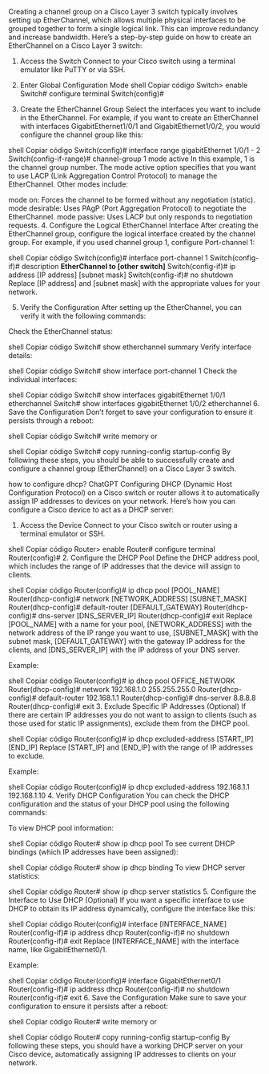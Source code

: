 Creating a channel group on a Cisco Layer 3 switch typically involves setting up EtherChannel, which allows multiple physical interfaces to be grouped together to form a single logical link. This can improve redundancy and increase bandwidth. Here’s a step-by-step guide on how to create an EtherChannel on a Cisco Layer 3 switch:

1. Access the Switch
Connect to your Cisco switch using a terminal emulator like PuTTY or via SSH.

2. Enter Global Configuration Mode
shell
Copiar código
Switch> enable
Switch# configure terminal
Switch(config)#
3. Create the EtherChannel Group
Select the interfaces you want to include in the EtherChannel. For example, if you want to create an EtherChannel with interfaces GigabitEthernet1/0/1 and GigabitEthernet1/0/2, you would configure the channel group like this:

shell
Copiar código
Switch(config)# interface range gigabitEthernet 1/0/1 - 2
Switch(config-if-range)# channel-group 1 mode active
In this example, 1 is the channel group number. The mode active option specifies that you want to use LACP (Link Aggregation Control Protocol) to manage the EtherChannel. Other modes include:

mode on: Forces the channel to be formed without any negotiation (static).
mode desirable: Uses PAgP (Port Aggregation Protocol) to negotiate the EtherChannel.
mode passive: Uses LACP but only responds to negotiation requests.
4. Configure the Logical EtherChannel Interface
After creating the EtherChannel group, configure the logical interface created by the channel group. For example, if you used channel group 1, configure Port-channel 1:

shell
Copiar código
Switch(config)# interface port-channel 1
Switch(config-if)# description **EtherChannel to [other switch]**
Switch(config-if)# ip address [IP address] [subnet mask]
Switch(config-if)# no shutdown
Replace [IP address] and [subnet mask] with the appropriate values for your network.

5. Verify the Configuration
After setting up the EtherChannel, you can verify it with the following commands:

Check the EtherChannel status:

shell
Copiar código
Switch# show etherchannel summary
Verify interface details:

shell
Copiar código
Switch# show interface port-channel 1
Check the individual interfaces:

shell
Copiar código
Switch# show interfaces gigabitEthernet 1/0/1 etherchannel
Switch# show interfaces gigabitEthernet 1/0/2 etherchannel
6. Save the Configuration
Don’t forget to save your configuration to ensure it persists through a reboot:

shell
Copiar código
Switch# write memory
or

shell
Copiar código
Switch# copy running-config startup-config
By following these steps, you should be able to successfully create and configure a channel group (EtherChannel) on a Cisco Layer 3 switch.

how to configure dhcp?
ChatGPT
Configuring DHCP (Dynamic Host Configuration Protocol) on a Cisco switch or router allows it to automatically assign IP addresses to devices on your network. Here’s how you can configure a Cisco device to act as a DHCP server:

1. Access the Device
Connect to your Cisco switch or router using a terminal emulator or SSH.

shell
Copiar código
Router> enable
Router# configure terminal
Router(config)#
2. Configure the DHCP Pool
Define the DHCP address pool, which includes the range of IP addresses that the device will assign to clients.

shell
Copiar código
Router(config)# ip dhcp pool [POOL_NAME]
Router(dhcp-config)# network [NETWORK_ADDRESS] [SUBNET_MASK]
Router(dhcp-config)# default-router [DEFAULT_GATEWAY]
Router(dhcp-config)# dns-server [DNS_SERVER_IP]
Router(dhcp-config)# exit
Replace [POOL_NAME] with a name for your pool, [NETWORK_ADDRESS] with the network address of the IP range you want to use, [SUBNET_MASK] with the subnet mask, [DEFAULT_GATEWAY] with the gateway IP address for the clients, and [DNS_SERVER_IP] with the IP address of your DNS server.

Example:

shell
Copiar código
Router(config)# ip dhcp pool OFFICE_NETWORK
Router(dhcp-config)# network 192.168.1.0 255.255.255.0
Router(dhcp-config)# default-router 192.168.1.1
Router(dhcp-config)# dns-server 8.8.8.8
Router(dhcp-config)# exit
3. Exclude Specific IP Addresses (Optional)
If there are certain IP addresses you do not want to assign to clients (such as those used for static IP assignments), exclude them from the DHCP pool.

shell
Copiar código
Router(config)# ip dhcp excluded-address [START_IP] [END_IP]
Replace [START_IP] and [END_IP] with the range of IP addresses to exclude.

Example:

shell
Copiar código
Router(config)# ip dhcp excluded-address 192.168.1.1 192.168.1.10
4. Verify DHCP Configuration
You can check the DHCP configuration and the status of your DHCP pool using the following commands:

To view DHCP pool information:

shell
Copiar código
Router# show ip dhcp pool
To see current DHCP bindings (which IP addresses have been assigned):

shell
Copiar código
Router# show ip dhcp binding
To view DHCP server statistics:

shell
Copiar código
Router# show ip dhcp server statistics
5. Configure the Interface to Use DHCP (Optional)
If you want a specific interface to use DHCP to obtain its IP address dynamically, configure the interface like this:

shell
Copiar código
Router(config)# interface [INTERFACE_NAME]
Router(config-if)# ip address dhcp
Router(config-if)# no shutdown
Router(config-if)# exit
Replace [INTERFACE_NAME] with the interface name, like GigabitEthernet0/1.

Example:

shell
Copiar código
Router(config)# interface GigabitEthernet0/1
Router(config-if)# ip address dhcp
Router(config-if)# no shutdown
Router(config-if)# exit
6. Save the Configuration
Make sure to save your configuration to ensure it persists after a reboot:

shell
Copiar código
Router# write memory
or

shell
Copiar código
Router# copy running-config startup-config
By following these steps, you should have a working DHCP server on your Cisco device, automatically assigning IP addresses to clients on your network.